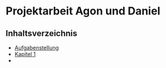 # Projektarbeit Agon und Daniel

## Inhaltsverzeichnis

- [Aufgabenstellung](https://github.com/BagsDani/PA_PUB-SUB/blob/main/PA_Agon_Daniel/Aufgabenstellung.md)
- [Kapitel 1](https://github.com/BagsDani/PA_PUB-SUB/blob/main/PA_Agon_Daniel/Kapitel_1.md)
- 